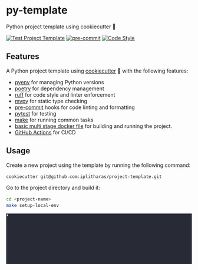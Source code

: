# py-template
Python project template using cookiecutter 🍪

[![Test Project Template](https://github.com/iplitharas/project-template/actions/workflows/test.yaml/badge.svg)](https://github.com/iplitharas/project-template/actions/workflows/test.yaml)
[![pre-commit](https://img.shields.io/badge/pre--commit-enabled-brightgreen?logo=pre-commit&logoColor=white)](https://github.com/pre-commit/pre-commit)
[![Code Style](https://img.shields.io/endpoint?url=https://raw.githubusercontent.com/astral-sh/ruff/main/assets/badge/v2.json)](https://github.com/astral-sh/ruff)




## Features
A Python project template using [cookiecutter](https://cookiecutter.readthedocs.io/en/1.7.2/README.html) 🍪 
with the following features:
- [pyenv](https://github.com/pyenv/pyenv) for managing Python versions
- [poetry](https://python-poetry.org/) for dependency management
- [ruff](https://github.com/astral-sh/ruff) for code style and linter enforcement
- [mypy](https://mypy.readthedocs.io/en/stable/) for static type checking
- [pre-commit](https://pre-commit.com/) hooks for code linting and formatting
- [pytest](https://docs.pytest.org/en/6.2.x/) for testing
- [make](https://www.gnu.org/software/make/) for running common tasks
- [basic multi stage docker file](https://github.com/iplitharas/project-template/blob/main/%7B%7Bcookiecutter.__project_slug%7D%7D/Dockerfile) for building and running the project.
- [GitHub Actions](https://docs.github.com/en/actions) for CI/CD


## Usage
Create a new project using the template by running the following command:
```bash
cookiecutter git@github.com:iplitharas/project-template.git
```
Go to the project directory and build it:
```bash
cd <project-name>
make setup-local-env
```

![create.gif](data/create.gif)
